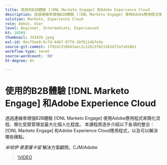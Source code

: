 ```yaml
---
title: 使用的B2B體驗 [!DNL Marketo Engage] 和Adobe Experience Cloud
description: 透過連線來增強B2B體驗 [!DNL Marketo Engage] 使用Adobe應用程式來簡化流程、簡化受眾管理並最大化個人化程度。
solution: Marketo, Experience Cloud
role: Admin, User
level: Beginner, Intermediate, Experienced
kt: 10569
thumbnail: 343826.jpeg
exl-id: 0ecf5ee8-6c7d-4467-9779-10fb114b7e5e
source-git-commit: 1792dc318643aec2c12613f621361d72a7a918b1
workflow-type: tm+mt
source-wordcount: '80'
ht-degree: 0%

---
```


# 使用的B2B體驗 [!DNL Marketo Engage] 和Adobe Experience Cloud

透過連線來增強B2B體驗 [!DNL Marketo Engage] 使用Adobe應用程式來簡化流程、簡化受眾管理並最大化個人化程度。 本課程將逐步介紹以下各項的整合： [!DNL Marketo Engage] 和Adobe Experience Cloud應用程式，以及可以解決哪些痛點。

*米哈伊·普里薩卡留* 解決方案顧問，CJM/Adobe

>[!VIDEO](https://video.tv.adobe.com/v/343826/?quality=12&learn=on)
